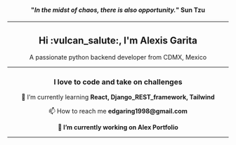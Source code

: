 <div align="center">
    <h4 >"<em>In the midst of chaos, there is also opportunity.</em>"
      <span align="center">Sun Tzu </span>
    </h4>
<hr>
<h2>Hi :vulcan_salute:, I'm Alexis Garita</h2>
<p>A passionate python backend developer from CDMX, Mexico</p>
<hr>
<h3>I love to code and take on challenges</h3>
  <div>
    <!--<p>👨‍🎓 I’m currently studying <strong>React</strong>  </p> -->
    <p>🌱 I’m currently learning <strong>React, Django_REST_framework, Tailwind</strong></p>
    <p>📫 How to reach me <strong>edgaring1998@gmail.com<strong></p>
    <p>🔭 I’m currently working on <strong>Alex Portfolio</strong></p>
  </div>
</div>
<hr>



<!--
**Alex420s/Alex420s** is a ✨ _special_ ✨ repository because its `README.md` (this file) appears on your GitHub profile.

Here are some ideas to get you started:

- 🔭 I’m currently working on ...
- 🌱 I’m currently learning ...
- 👯 I’m looking to collaborate on ...
- 🤔 I’m looking for help with ...
- 💬 Ask me about ...
- 📫 How to reach me: ...
- 😄 Pronouns: ...
- ⚡ Fun fact: ...
-->
